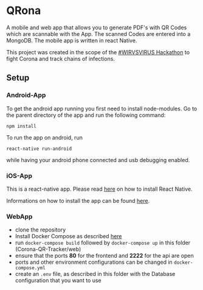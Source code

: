 # QRona 

A mobile and web app that allows you to generate PDF's with QR Codes which are scannable with the App. 
The scanned Codes are entered into a MongoDB.
The mobile app is written in react Native.

This project was created in the scope of the [#WIRVSVIRUS Hackathon](https://wirvsvirushackathon.org/) to fight Corona and track chains of infections.

## Setup

### Android-App
To get the android app running you first need to install node-modules. Go to the parent directory of the app and run the following command:

`npm install`

To run the app on android, run

`react-native run-android`

while having your android phone connected and usb debugging enabled.

### iOS-App
This is a react-native app. Please read [here](https://reactnative.dev/) on how to install React Native. 

Informations on how to install the app can be found [here](https://reactnative.dev/docs/getting-started).


### WebApp

- clone the repository
- Install Docker Compose as described [here](https://docs.docker.com/compose/install/)
- run ```docker-compose build``` followed by ```docker-compose up``` in this folder (Corona-QR-Tracker/web)
- ensure that the ports **80** for the frontend and **2222** for the api are open 
- ports and other environment configurations can be changed in ```docker-compose.yml```
- create an ```.env``` file, as described in this folder with the Database configuration that you want to use